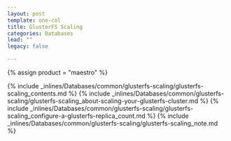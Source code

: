 ```yaml
---
layout: post
template: one-col
title: GlusterFS Scaling
categories: Databases
lead: ""
legacy: false

---
```

{% assign product = "maestro" %}

{% include _inlines/Databases/common/glusterfs-scaling/glusterfs-scaling_contents.md %}
{% include _inlines/Databases/common/glusterfs-scaling/glusterfs-scaling_about-scaling-your-glusterfs-cluster.md %}
{% include _inlines/Databases/common/glusterfs-scaling/glusterfs-scaling_configure-a-glusterfs-replica_count.md %}
{% include _inlines/Databases/common/glusterfs-scaling/glusterfs-scaling_note.md %}
